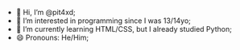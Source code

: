 - 👋 Hi, I’m @pit4xd;
- 👀 I’m interested in programming since I was 13/14yo;
- 🌱 I’m currently learning HTML/CSS, but I already studied Python;
- 😄 Pronouns: He/Him;

<!---
pit4xd/pit4xd is a ✨ special ✨ repository because its `README.md` (this file) appears on your GitHub profile.
You can click the Preview link to take a look at your changes.
--->

